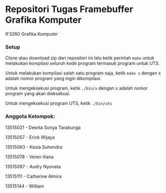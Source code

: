 # Repositori Tugas Framebuffer Grafika Komputer

IF3260 Grafika Komputer

### Setup

Clone atau download zip dari repositori ini lalu ketik perintah ```make``` untuk melakukan kompilasi seluruh kode program termasuk program untuk UTS. 

Untuk melakukan kompilasi salah satu program saja, ketik ```make x``` dengan x adalah nomor program yang ingin dikompilasi. 

Untuk mengeksekusi program, ketik ```./bin/x``` dengan x adalah nomor program yang akan dieksekusi.

Untuk mengeksekusi program UTS, ketik ```./bin/uts```

### Anggota Kelompok:

13515021 - Dewita Sonya Tarabunga

13515057 - Erick Wijaya

13515063 - Kezia Suhendra

13515078 - Veren Iliana

13515087 - Audry Nyonata

13515111 - Catherine Almira

13515144 - William
